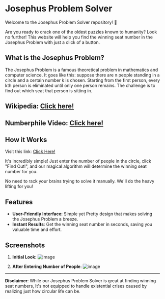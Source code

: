 # Josephus Problem Solver

Welcome to the Josephus Problem Solver repository! 🗿

Are you ready to crack one of the oldest puzzles known to humanity? Look no further! 
This website will help you find the winning seat number in the Josephus Problem with just a click of a button.

## What is the Josephus Problem?

The Josephus Problem is a famous theoretical problem in mathematics and computer science.
It goes like this: suppose there are n people standing in a circle and a certain number k is chosen. 
Starting from the first person, every kth person is eliminated until only one person remains. 
The challenge is to find out which seat that person is sitting in.

## Wikipedia: [Click here!](https://en.wikipedia.org/wiki/Josephus_problem)
## Numberphile Video: [Click here!](https://youtu.be/uCsD3ZGzMgE?si=ZE6rpEl8yDKQ0Ino)

## How it Works

Visit this link: [Click Here!](https://visalan-h.github.io/Josephus-Problem/) 

It's incredibly simple! Just enter the number of people in the circle, click "Find Out!",
and our magical algorithm will determine the winning seat number for you. 

No need to rack your brains trying to solve it manually. We'll do the heavy lifting for you!

## Features

- **User-Friendly Interface**: Simple yet Pretty design that makes solving the Josephus Problem a breeze.
- **Instant Results**: Get the winning seat number in seconds, saving you valuable time and effort.

## Screenshots

1. **Initial Look**:
   ![image](https://github.com/Visalan-H/Josephus-Problem/assets/152077751/07139c9d-3dd7-4adf-b9b3-2a729bc89b7d)


2. **After Entering Number of People**:
   ![image](https://github.com/Visalan-H/Josephus-Problem/assets/152077751/56be5874-c6a7-4b60-a713-1182ef20b3b0)

---
**Disclaimer**: 
While our Josephus Problem Solver is great at finding winning seat numbers,
It's not equipped to handle existential crises caused by realizing just how circular life can be. 
